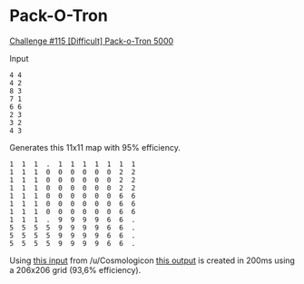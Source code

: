 Pack-O-Tron
===========

[Challenge #115 [Difficult] Pack-o-Tron 5000](http://www.reddit.com/r/dailyprogrammer/comments/15uohz/122013_challenge_115_difficult_packotron_5000/)


Input

    4 4
    4 2
    8 3
    7 1
    6 6
    2 3
    3 2
    4 3

Generates this 11x11 map with 95% efficiency.

    1  1  1  .  1  1  1  1  1  1  1 
    1  1  1  0  0  0  0  0  0  2  2 
    1  1  1  0  0  0  0  0  0  2  2 
    1  1  1  0  0  0  0  0  0  2  2 
    1  1  1  0  0  0  0  0  0  6  6 
    1  1  1  0  0  0  0  0  0  6  6 
    1  1  1  0  0  0  0  0  0  6  6 
    1  1  1  .  9  9  9  9  6  6  . 
    5  5  5  5  9  9  9  9  6  6  . 
    5  5  5  5  9  9  9  9  6  6  . 
    5  5  5  5  9  9  9  9  6  6  .
    
Using [this input](http://pastebin.com/sxk6sA4U) from /u/Cosmologicon  [this output](https://gist.github.com/4466497) is created in 200ms using a 206x206 grid (93,6% efficiency).
    
